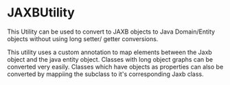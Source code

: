 # JAXBUtility
This Utility can be used to convert to JAXB objects to Java Domain/Entity objects without using long setter/ getter conversions.

This utility uses a custom annotation to map elements between the Jaxb object and the java entity object. Classes with long object graphs can be converted very easily. Classes which have objects as properties can also be converted by mappiing the subclass to it's corresponding Jaxb class.
